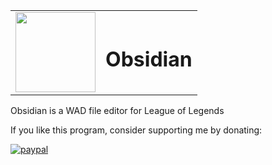 <table>
  <tbody>
    <tr>
      <td><img width=128 height=128 src="https://i.imgur.com/mRQhyZR.png"></td>
      <td><h1>Obsidian</h1></td>
    </tr>
  </tbody>
</table>

Obsidian is a WAD file editor for League of Legends

If you like this program, consider supporting me by donating:

[![paypal](https://www.paypalobjects.com/en_US/i/btn/btn_donate_LG.gif)](https://www.paypal.com/cgi-bin/webscr?cmd=_s-xclick&hosted_button_id=SSQD35B9ZJZXJ)
